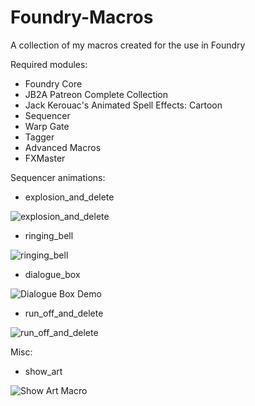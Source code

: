 # Foundry-Macros
A collection of my macros created for the use in Foundry

Required modules:
- Foundry Core
- JB2A Patreon Complete Collection
- Jack Kerouac's Animated Spell Effects: Cartoon
- Sequencer
- Warp Gate
- Tagger
- Advanced Macros
- FXMaster

Sequencer animations:
- explosion_and_delete

![explosion_and_delete](https://user-images.githubusercontent.com/30681313/234222808-27b0e847-bb5e-43da-acbf-dc68b90f2892.gif)

- ringing_bell

![ringing_bell](https://user-images.githubusercontent.com/30681313/235316138-5ce57460-eeb2-4f8f-aea9-ce9fac89716a.gif)

- dialogue_box

![Dialogue Box Demo](https://github.com/SgtGhatak/Foundry-Macros/assets/30681313/c0168d5d-5ad1-43b3-b003-79d38d99a86c)

- run_off_and_delete

![run_off_and_delete](https://github.com/SgtGhatak/Foundry-Macros/assets/30681313/22886c83-6c9c-4003-90a9-4db5118bf5b1)


Misc:
- show_art

![Show Art Macro](https://github.com/SgtGhatak/Foundry-Macros/assets/30681313/0407e040-5064-4263-8e86-5d6d23fe41cf)


